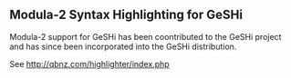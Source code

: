 ## Modula-2 Syntax Highlighting for GeSHi

Modula-2 support for GeSHi has been coontributed to the GeSHi project and
has since been incorporated into the GeSHi distribution.

See http://qbnz.com/highlighter/index.php
